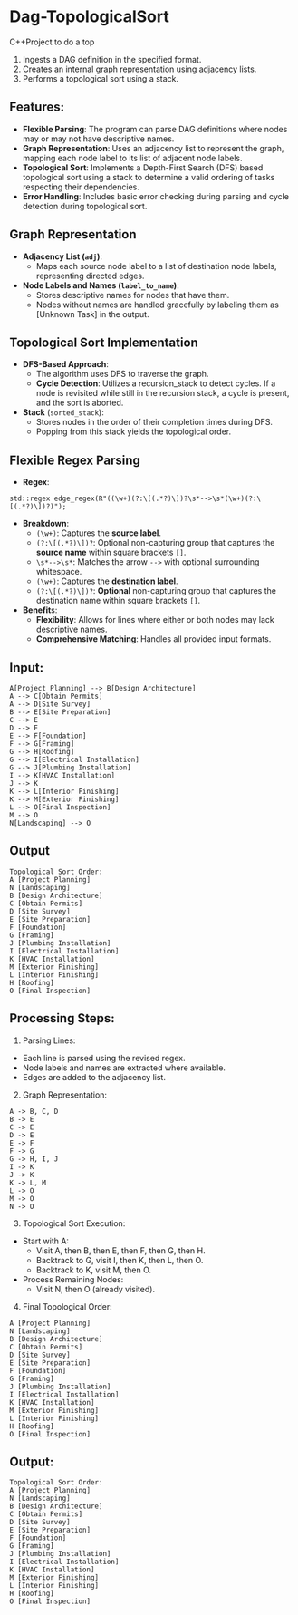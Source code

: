 # Dag-TopologicalSort
C++Project to do a top

1. Ingests a DAG definition in the specified format.
2. Creates an internal graph representation using adjacency lists.
3. Performs a topological sort using a stack.

## Features:
  - **Flexible Parsing**: The program can parse DAG definitions where nodes may or may not have descriptive names.
  - **Graph Representation**: Uses an adjacency list to represent the graph, mapping each node label to its list of adjacent node labels.
  - **Topological Sort**: Implements a Depth-First Search (DFS) based topological sort using a stack to determine a valid ordering of tasks respecting their dependencies.
  - **Error Handling**: Includes basic error checking during parsing and cycle detection during topological sort.

## Graph Representation
  - **Adjacency List (```adj```)**:
    - Maps each source node label to a list of destination node labels, representing directed edges.
  - **Node Labels and Names (```label_to_name```)**:
    - Stores descriptive names for nodes that have them.
    - Nodes without names are handled gracefully by labeling them as [Unknown Task] in the output.

## Topological Sort Implementation
  - **DFS-Based Approach**:
    - The algorithm uses DFS to traverse the graph.
    - **Cycle Detection**: Utilizes a recursion_stack to detect cycles. If a node is revisited while still in the recursion stack, a cycle is present, and the sort is aborted.
  - **Stack** (```sorted_stack```):
    - Stores nodes in the order of their completion times during DFS.
    -  Popping from this stack yields the topological order.

## Flexible Regex Parsing
  - **Regex**:
```
std::regex edge_regex(R"((\w+)(?:\[(.*?)\])?\s*-->\s*(\w+)(?:\[(.*?)\])?)");
```
  - **Breakdown**:
    - ```(\w+)```: Captures the **source label**.
    - ```(?:\[(.*?)\])?```: Optional non-capturing group that captures the **source name** within square brackets ```[]```.
    - ```\s*-->\s*```: Matches the arrow ```-->``` with optional surrounding whitespace.
    - ```(\w+)```: Captures the **destination label**.
    - ```(?:\[(.*?)\])?```: **Optional** non-capturing group that captures the destination name within square brackets ```[]```.
  - **Benefit**s:
    - **Flexibility**: Allows for lines where either or both nodes may lack descriptive names.
    - **Comprehensive Matching**: Handles all provided input formats.

## Input:
```
A[Project Planning] --> B[Design Architecture]
A --> C[Obtain Permits]
A --> D[Site Survey]
B --> E[Site Preparation]
C --> E
D --> E
E --> F[Foundation]
F --> G[Framing]
G --> H[Roofing]
G --> I[Electrical Installation]
G --> J[Plumbing Installation]
I --> K[HVAC Installation]
J --> K
K --> L[Interior Finishing]
K --> M[Exterior Finishing]
L --> O[Final Inspection]
M --> O
N[Landscaping] --> O

```
## Output
```
Topological Sort Order:
A [Project Planning]
N [Landscaping]
B [Design Architecture]
C [Obtain Permits]
D [Site Survey]
E [Site Preparation]
F [Foundation]
G [Framing]
J [Plumbing Installation]
I [Electrical Installation]
K [HVAC Installation]
M [Exterior Finishing]
L [Interior Finishing]
H [Roofing]
O [Final Inspection]

```

## Processing Steps:
1. Parsing Lines:
  - Each line is parsed using the revised regex.
  - Node labels and names are extracted where available.
  - Edges are added to the adjacency list.
2. Graph Representation:
```
A -> B, C, D
B -> E
C -> E
D -> E
E -> F
F -> G
G -> H, I, J
I -> K
J -> K
K -> L, M
L -> O
M -> O
N -> O
```
3. Topological Sort Execution:
  - Start with A:
    - Visit A, then B, then E, then F, then G, then H.
    - Backtrack to G, visit I, then K, then L, then O.
    - Backtrack to K, visit M, then O.
  - Process Remaining Nodes:
    - Visit N, then O (already visited).
4. Final Topological Order:
```
A [Project Planning]
N [Landscaping]
B [Design Architecture]
C [Obtain Permits]
D [Site Survey]
E [Site Preparation]
F [Foundation]
G [Framing]
J [Plumbing Installation]
I [Electrical Installation]
K [HVAC Installation]
M [Exterior Finishing]
L [Interior Finishing]
H [Roofing]
O [Final Inspection]
```

## Output:
```
Topological Sort Order:
A [Project Planning]
N [Landscaping]
B [Design Architecture]
C [Obtain Permits]
D [Site Survey]
E [Site Preparation]
F [Foundation]
G [Framing]
J [Plumbing Installation]
I [Electrical Installation]
K [HVAC Installation]
M [Exterior Finishing]
L [Interior Finishing]
H [Roofing]
O [Final Inspection]
```

